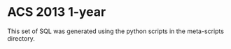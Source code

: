 ACS 2013 1-year
===============

This set of SQL was generated using the python scripts in the meta-scripts
directory.
